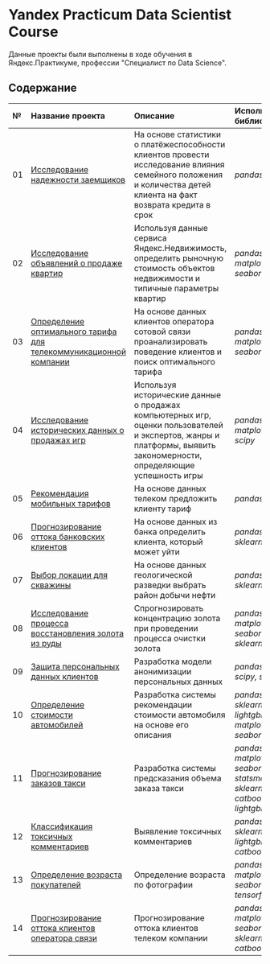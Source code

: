# Yandex Practicum Data Scientist Course

Данные проекты были выполнены в ходе обучения в Яндекс.Практикуме, профессии "Специалист по Data Science".

## Содержание

| № | Название проекта | Описание | Используемые библиотеки | 
| :---------------------- | :---------------------- | :---------------------- | :---------------------- |
| 01 | [Исследование надежности заемщиков](https://github.com/stanislavras/scienceshine/tree/main/01_Research%20on%20the%20reliability%20of%20borrowers) | На основе статистики о платёжеспособности клиентов провести исследование влияния семейного положения и количества детей клиента на факт возврата кредита в срок| *pandas* |
| 02 | [Исследование объявлений о продаже квартир](https://github.com/stanislavras/scienceshine/tree/main/02_Research%20of%20ads%20for%20the%20apartment%20sales) | Используя данные сервиса Яндекс.Недвижимость, определить рыночную стоимость объектов недвижимости и типичные параметры квартир| *pandas, numpy, matplotlib, seaborn*|
| 03 | [Определение оптимального тарифа для телекоммуникационной компании](https://github.com/stanislavras/scienceshine/tree/main/03_Determining%20a%20preferable%20tariff%20for%20a%20telecom%20company) | На основе данных клиентов оператора сотовой связи проанализировать поведение клиентов и поиск оптимального тарифа| *pandas, numpy, matplotlib, seaborn, scipy*|
| 04 | [Исследование исторических данных о продажах игр](https://github.com/stanislavras/scienceshine/tree/main/04_Research%20of%20the%20historical%20data%20on%20the%20games%20sales) | Используя исторические данные о продажах компьютерных игр, оценки пользователей и экспертов, жанры и платформы, выявить закономерности, определяющие успешность игры| *pandas, matplotlib, scipy*|
| 05 | [Рекомендация мобильных тарифов](https://github.com/stanislavras/scienceshine/tree/main/05_Mobile%20tariff%20recommendation) | На основе данных телеком предложить клиенту тариф| *pandas, sklearn*|
| 06 | [Прогнозирование оттока банковских клиентов](https://github.com/stanislavras/scienceshine/tree/main/06_Forecasting%20the%20outflow%20of%20the%20bank%20customers) | На основе данных из банка определить клиента, который может уйти| *pandas, numpy, sklearn*|
| 07 | [Выбор локации для скважины](https://github.com/stanislavras/scienceshine/tree/main/07_Choosing%20a%20location%20for%20the%20well) | На основе данных геологической разведки выбрать район добычи нефти| *pandas, numpy, sklearn, scipy*|
| 08 | [Исследование процесса восстановления золота из руды](https://github.com/stanislavras/scienceshine/tree/main/08_Research%20of%20the%20technological%20process%20of%20gold%20purification) | Спрогнозировать концентрацию золота при проведении процесса очистки золота| *pandas, numpy, matplotlib, seaborn, sklearn*|
| 09 | [Защита персональных данных клиентов](https://github.com/stanislavras/scienceshine/tree/main/09_Protection%20of%20the%20personal%20data%20of%20clients) | Разработка модели анонимизации персональных данных| *pandas, numpy, scipy, sklearn*|
| 10 | [Определение стоимости автомобилей](https://github.com/stanislavras/scienceshine/tree/main/10_Determining%20the%20cost%20of%20cars) | Разработка системы рекомендации стоимости автомобиля на основе его описания| *pandas, sklearn, lightgbm, matplotlib, seaborn*|
| 11 | [Прогнозирование заказов такси](https://github.com/stanislavras/scienceshine/tree/main/11_Forecasting%20the%20taxi%20orders) | Разработка системы предсказания объема заказа такси| *pandas, numpy, matplotlib, seaborn, statsmodels, sklearn, catboost, lightgbm*|
| 12 | [Классификация токсичных комментариев](https://github.com/stanislavras/scienceshine/tree/main/12_Classification%20of%20the%20toxic%20comments) | Выявление токсичных комментариев| *pandas, nltk, re, sklearn, lightgbm, catboost*|
| 13 | [Определение возраста покупателей](https://github.com/stanislavras/scienceshine/tree/main/13_Determining%20the%20age%20of%20buyers) | Определение возраста по фотографии| *pandas, numpy, matplotlib, seaborn, PIL, tensorflow*|
| 14 | [Прогнозирование оттока клиентов оператора связи](https://github.com/stanislavras/scienceshine/tree/main/14_Forecasting%20the%20outflow%20of%20the%20telecom%20customers) | Прогнозирование оттока клиентов телеком компании| *pandas, numpy, matplotlib, seaborn, phik, sklearn, catboost*|
